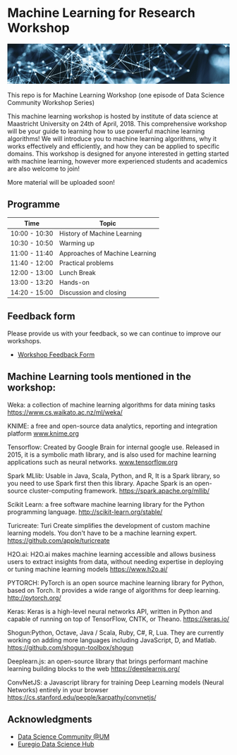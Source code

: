# Machine Learning for Research Workshop

![](img/ids-net.png)

This repo is for Machine Learning Workshop (one episode of  Data Science Community Workshop Series)

This machine learning workshop is hosted by institute of data science at Maastricht University on 24th of April, 2018. This comprehensive workshop will be your guide to learning how to use powerful machine learning algorithms! We will introduce you to machine learning algorithms, why it works effectively and efficiently, and how they can be applied to specific domains. This workshop is designed for anyone interested in getting started with machine learning, however more experienced students and academics are also welcome to join!

More material will be uploaded soon!

## Programme

| Time| Topic |
|--|--|
| 10:00 - 10:30| History of Machine Learning |
| 10:30 - 10:50| Warming up|
| 11:00 - 11:40| Approaches of Machine Learning|
| 11:40 - 12:00| Practical problems|
| 12:00 - 13:00| Lunch Break|
| 13:00 - 13:20| Hands-on |
| 14:20 - 15:00| Discussion and closing|


## Feedback form
Please provide us with your feedback, so we can continue to improve our workshops.
- [Workshop Feedback Form](https://goo.gl/forms/myfOPGBJSVa8GJWB2)

## Machine Learning tools mentioned in the workshop:

Weka: a collection of machine learning algorithms for data mining tasks https://www.cs.waikato.ac.nz/ml/weka/ 

KNIME: a free and open-source data analytics, reporting and integration platform 	www.knime.org

Tensorflow: Created by Google Brain for internal google use. Released in 2015, it is a symbolic math library, and is also used for machine learning applications such as neural networks.  www.tensorflow.org

Spark MLlib: Usable in Java, Scala, Python, and R, It is a Spark library, so you need to use Spark first then this library. Apache Spark is an open-source cluster-computing framework. https://spark.apache.org/mllib/ 

Scikit Learn: a free software machine learning library for the Python programming language. http://scikit-learn.org/stable/ 

Turicreate: Turi Create simplifies the development of custom machine learning models. You don't have to be a machine learning expert. https://github.com/apple/turicreate 

H2O.ai: H2O.ai makes machine learning accessible and allows business users to extract insights from data, without needing expertise in deploying or tuning machine learning models https://www.h2o.ai/ 

PYTORCH: PyTorch is an open source machine learning library for Python, based on Torch. It provides a wide range of algorithms for deep learning. http://pytorch.org/ 

Keras: Keras is a high-level neural networks API, written in Python and capable of running on top of TensorFlow, CNTK, or Theano. https://keras.io/

Shogun:Python, Octave, Java / Scala, Ruby, C#, R, Lua. They are currently working on adding more languages including JavaScript, D, and Matlab. https://github.com/shogun-toolbox/shogun 

Deeplearn.js: an open-source library that brings performant machine learning building blocks to the web https://deeplearnjs.org/ 

ConvNetJS: a Javascript library for training Deep Learning models (Neural Networks) entirely in your browser https://cs.stanford.edu/people/karpathy/convnetjs/

## Acknowledgments
- [Data Science Community @UM](https://www.maastrichtuniversity.nl/research/data-science-um/datascience-community)
- [Euregio Data Science Hub](https://arnoan.github.io/eu-dash/)

